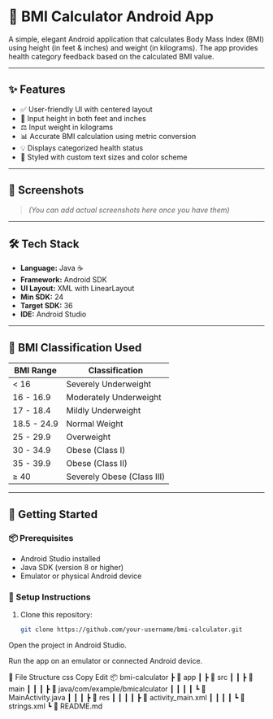 # 📱 BMI Calculator Android App

A simple, elegant Android application that calculates Body Mass Index (BMI) using height (in feet & inches) and weight (in kilograms). The app provides health category feedback based on the calculated BMI value.

---

## ✨ Features

- ✅ User-friendly UI with centered layout
- 📏 Input height in both feet and inches
- ⚖️ Input weight in kilograms
- 📊 Accurate BMI calculation using metric conversion
- 💡 Displays categorized health status
- 🎨 Styled with custom text sizes and color scheme

---

## 📸 Screenshots

> *(You can add actual screenshots here once you have them)*

---

## 🛠 Tech Stack

- **Language:** Java ☕  
- **Framework:** Android SDK  
- **UI Layout:** XML with LinearLayout  
- **Min SDK:** 24  
- **Target SDK:** 36  
- **IDE:** Android Studio  

---

## 🔢 BMI Classification Used

| BMI Range        | Classification                   |
|------------------|----------------------------------|
| < 16             | Severely Underweight             |
| 16 - 16.9        | Moderately Underweight           |
| 17 - 18.4        | Mildly Underweight               |
| 18.5 - 24.9      | Normal Weight                    |
| 25 - 29.9        | Overweight                       |
| 30 - 34.9        | Obese (Class I)                  |
| 35 - 39.9        | Obese (Class II)                 |
| ≥ 40             | Severely Obese (Class III)       |

---

## 🚀 Getting Started

### 📦 Prerequisites

- Android Studio installed
- Java SDK (version 8 or higher)
- Emulator or physical Android device

### 🔧 Setup Instructions

1. Clone this repository:
   ```bash
   git clone https://github.com/your-username/bmi-calculator.git
Open the project in Android Studio.

Run the app on an emulator or connected Android device.

📁 File Structure
css
Copy
Edit
📦 bmi-calculator
 ┣ 📂 app
 ┃ ┣ 📂 src
 ┃ ┃ ┣ 📂 main
 ┃ ┃ ┃ ┣ 📂 java/com/example/bmicalculator
 ┃ ┃ ┃ ┃ ┗ 📄 MainActivity.java
 ┃ ┃ ┃ ┣ 📂 res
 ┃ ┃ ┃ ┃ ┣ 📄 activity_main.xml
 ┃ ┃ ┃ ┃ ┗ 📄 strings.xml
 ┗ 📄 README.md
